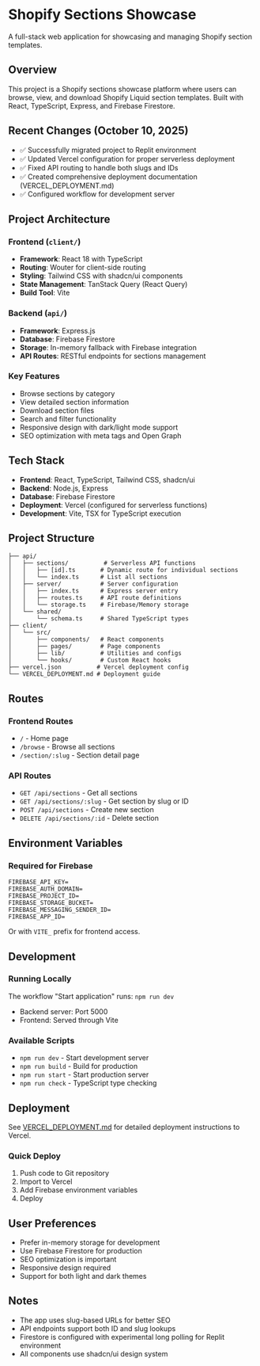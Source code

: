 # Shopify Sections Showcase

A full-stack web application for showcasing and managing Shopify section templates.

## Overview

This project is a Shopify sections showcase platform where users can browse, view, and download Shopify Liquid section templates. Built with React, TypeScript, Express, and Firebase Firestore.

## Recent Changes (October 10, 2025)

- ✅ Successfully migrated project to Replit environment
- ✅ Updated Vercel configuration for proper serverless deployment
- ✅ Fixed API routing to handle both slugs and IDs
- ✅ Created comprehensive deployment documentation (VERCEL_DEPLOYMENT.md)
- ✅ Configured workflow for development server

## Project Architecture

### Frontend (`client/`)
- **Framework**: React 18 with TypeScript
- **Routing**: Wouter for client-side routing
- **Styling**: Tailwind CSS with shadcn/ui components
- **State Management**: TanStack Query (React Query)
- **Build Tool**: Vite

### Backend (`api/`)
- **Framework**: Express.js
- **Database**: Firebase Firestore
- **Storage**: In-memory fallback with Firebase integration
- **API Routes**: RESTful endpoints for sections management

### Key Features
- Browse sections by category
- View detailed section information
- Download section files
- Search and filter functionality
- Responsive design with dark/light mode support
- SEO optimization with meta tags and Open Graph

## Tech Stack

- **Frontend**: React, TypeScript, Tailwind CSS, shadcn/ui
- **Backend**: Node.js, Express
- **Database**: Firebase Firestore
- **Deployment**: Vercel (configured for serverless functions)
- **Development**: Vite, TSX for TypeScript execution

## Project Structure

```
├── api/
│   ├── sections/          # Serverless API functions
│   │   ├── [id].ts       # Dynamic route for individual sections
│   │   └── index.ts      # List all sections
│   ├── server/           # Server configuration
│   │   ├── index.ts      # Express server entry
│   │   ├── routes.ts     # API route definitions
│   │   └── storage.ts    # Firebase/Memory storage
│   └── shared/
│       └── schema.ts     # Shared TypeScript types
├── client/
│   └── src/
│       ├── components/   # React components
│       ├── pages/        # Page components
│       ├── lib/          # Utilities and configs
│       └── hooks/        # Custom React hooks
├── vercel.json          # Vercel deployment config
└── VERCEL_DEPLOYMENT.md # Deployment guide
```

## Routes

### Frontend Routes
- `/` - Home page
- `/browse` - Browse all sections
- `/section/:slug` - Section detail page

### API Routes
- `GET /api/sections` - Get all sections
- `GET /api/sections/:slug` - Get section by slug or ID
- `POST /api/sections` - Create new section
- `DELETE /api/sections/:id` - Delete section

## Environment Variables

### Required for Firebase
```
FIREBASE_API_KEY=
FIREBASE_AUTH_DOMAIN=
FIREBASE_PROJECT_ID=
FIREBASE_STORAGE_BUCKET=
FIREBASE_MESSAGING_SENDER_ID=
FIREBASE_APP_ID=
```

Or with `VITE_` prefix for frontend access.

## Development

### Running Locally
The workflow "Start application" runs: `npm run dev`
- Backend server: Port 5000
- Frontend: Served through Vite

### Available Scripts
- `npm run dev` - Start development server
- `npm run build` - Build for production
- `npm run start` - Start production server
- `npm run check` - TypeScript type checking

## Deployment

See [VERCEL_DEPLOYMENT.md](VERCEL_DEPLOYMENT.md) for detailed deployment instructions to Vercel.

### Quick Deploy
1. Push code to Git repository
2. Import to Vercel
3. Add Firebase environment variables
4. Deploy

## User Preferences

- Prefer in-memory storage for development
- Use Firebase Firestore for production
- SEO optimization is important
- Responsive design required
- Support for both light and dark themes

## Notes

- The app uses slug-based URLs for better SEO
- API endpoints support both ID and slug lookups
- Firestore is configured with experimental long polling for Replit environment
- All components use shadcn/ui design system
